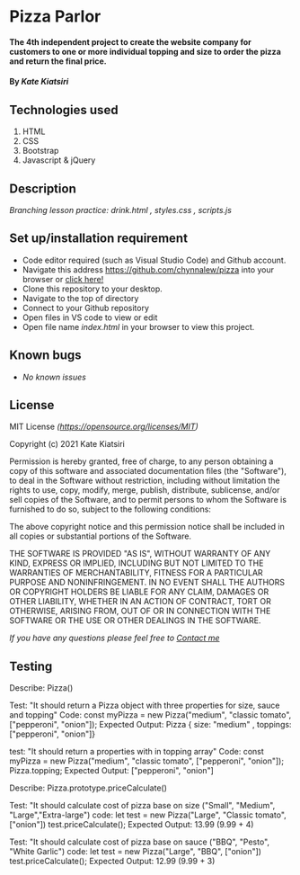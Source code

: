 # Pizza Parlor
#### The 4th independent project to create the website company for customers to one or more individual topping and size to order the pizza and return the final price.

#### By _Kate Kiatsiri_

## Technologies used
  1. HTML
  2. CSS
  3. Bootstrap
  4. Javascript & jQuery

## Description
_Branching lesson practice: drink.html , styles.css , scripts.js_

## Set up/installation requirement
* Code editor required (such as Visual Studio Code) and Github account.
* Navigate this address https://github.com/chynnalew/pizza into your browser or 
<a href="https://github.com/chynnalew/pizza"> click here! </a>
* Clone this repository to your desktop.
* Navigate to the top of directory
* Connect to your Github repository
* Open files in VS code to view or edit
* Open file name _index.html_ in your browser to view this project.


## Known bugs
* _No known issues_

## License
MIT License _(https://opensource.org/licenses/MIT)_

Copyright (c) 2021 Kate Kiatsiri

Permission is hereby granted, free of charge, to any person obtaining a copy
of this software and associated documentation files (the "Software"), to deal
in the Software without restriction, including without limitation the rights
to use, copy, modify, merge, publish, distribute, sublicense, and/or sell
copies of the Software, and to permit persons to whom the Software is
furnished to do so, subject to the following conditions:

The above copyright notice and this permission notice shall be included in all
copies or substantial portions of the Software.

THE SOFTWARE IS PROVIDED "AS IS", WITHOUT WARRANTY OF ANY KIND, EXPRESS OR
IMPLIED, INCLUDING BUT NOT LIMITED TO THE WARRANTIES OF MERCHANTABILITY,
FITNESS FOR A PARTICULAR PURPOSE AND NONINFRINGEMENT. IN NO EVENT SHALL THE
AUTHORS OR COPYRIGHT HOLDERS BE LIABLE FOR ANY CLAIM, DAMAGES OR OTHER
LIABILITY, WHETHER IN AN ACTION OF CONTRACT, TORT OR OTHERWISE, ARISING FROM,
OUT OF OR IN CONNECTION WITH THE SOFTWARE OR THE USE OR OTHER DEALINGS IN THE
SOFTWARE.

_If you have any questions please feel free to [Contact me](mailto:keidsiri@gmail.com)_

## Testing

Describe: Pizza() 

Test: "It should return a Pizza object with three properties for size, sauce and topping"
Code: const myPizza = new Pizza("medium", "classic tomato", ["pepperoni", "onion"]);
Expected Output:  Pizza { size: "medium" , toppings: ["pepperoni", "onion"]}


test: "It should return a properties with in topping array"
Code: const myPizza = new Pizza("medium", "classic tomato", ["pepperoni", "onion"]);
Pizza.topping; 
Expected Output: ["pepperoni", "onion"]

Describe: Pizza.prototype.priceCalculate()

Test: "It should calculate cost of pizza base on size ("Small", "Medium", "Large","Extra-large")
code: let test = new Pizza("Large", "Classic tomato", ["onion"])
test.priceCalculate();
Expected Output: 13.99 (9.99 + 4)

Test: "It should calculate cost of pizza base on sauce ("BBQ", "Pesto", "White Garlic")
code: let test = new Pizza("Large", "BBQ", ["onion"])
test.priceCalculate();
Expected Output: 12.99 (9.99 + 3)





